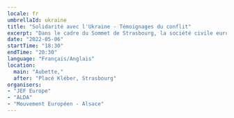 ```yaml
---
locale: fr
umbrellaId: ukraine
title: "Solidarité avec l'Ukraine - Témoignages du conflit"
excerpt: "Dans le cadre du Sommet de Strasbourg, la société civile européenne invite des témoins du conflit en Ukraine à prendre la parole. Réfugiés, acteurs de la solidarité, élus locaux se succéderont sur la scène de l'Aubette."
date: "2022-05-06"
startTime: "18:30"
endTime: "20:30"
language: "Français/Anglais"
location:
  main: "Aubette,"
  after: "Placé Kléber, Strasbourg"
organisers:
- "JEF Europe"
- "ALDA"
- "Mouvement Européen - Alsace"
---
```

